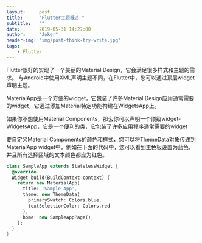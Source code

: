 ```yaml
---
layout:     post
title:      "Flutter主题概述 "
subtitle:   ""
date:       2019-05-31 14:27:00
author:     "Joker"
header-img: "img/post-think-try-write.jpg"
tags:
    - Flutter
---
```



Flutter很好的实现了一个美丽的Material Design，它会满足很多样式和主题的需求。 与Android中使用XML声明主题不同，在Flutter中，您可以通过顶层widget声明主题。

MaterialApp是一个方便的widget，它包装了许多Material Design应用通常需要的widget，它通过添加Material特定功能构建在WidgetsApp上。

如果你不想使用Material Components，那么你可以声明一个顶级widget-WidgetsApp，它是一个便利的类，它包装了许多应用程序通常需要的widget

要自定义Material Components的颜色和样式，您可以将ThemeData对象传递到MaterialApp widget中，例如在下面的代码中，您可以看到主色板设置为蓝色，并且所有选择区域的文本颜色都应为红色。



```dart
class SampleApp extends StatelessWidget {
  @override
  Widget build(BuildContext context) {
    return new MaterialApp(
      title: 'Sample App',
      theme: new ThemeData(
        primarySwatch: Colors.blue,
        textSelectionColor: Colors.red
      ),
      home: new SampleAppPage(),
    );
  }
}
```

